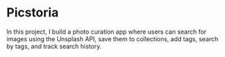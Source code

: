 # Picstoria

In this project, I build a photo curation app where users can search for images using the Unsplash API, save them to collections, add tags, search by tags, and track search history.
